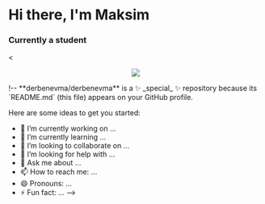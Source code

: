 # Hi there, I'm Maksim
### Currently a student
<<div id="header" align="center">
  <img src=https://i.giphy.com/media/v1.Y2lkPTc5MGI3NjExMWlpczZkamczbzMydGVnaTl5bDd1aGQ2dG92bDA5dTE1NGw3OGMxdCZlcD12MV9pbnRlcm5hbF9naWZfYnlfaWQmY3Q9cw/M9gbBd9nbDrOTu1Mqx/giphy.gif>
</div>!--
**derbenevma/derbenevma** is a ✨ _special_ ✨ repository because its `README.md` (this file) appears on your GitHub profile.

Here are some ideas to get you started:

- 🔭 I’m currently working on ...
- 🌱 I’m currently learning ...
- 👯 I’m looking to collaborate on ...
- 🤔 I’m looking for help with ...
- 💬 Ask me about ...
- 📫 How to reach me: ...
- 😄 Pronouns: ...
- ⚡ Fun fact: ...
-->
